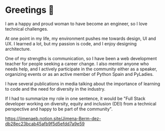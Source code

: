 # Greetings  🖖
I am a happy and proud woman to have become an engineer, so I love technical challenges.

At one point in my life, my environment pushes me towards design, UI and UX. I learned a lot, but my passion is code, and I enjoy designing architecture.

One of my strengths is communication, so I have been a web development teacher for people seeking a career change. I also mentor anyone who needs help, and I actively participate in the community either as a speaker, organizing events or as an active member of Python Spain and PyLadies.

I have several publications in media talking about the importance of learning to code and the need for diversity in the industry.

If I had to summarize my role in one sentence, it would be "Full Stack developer working on diversity, equity and inclusion (DEI) from a technical perspective and happy to be part of the community".

https://jimenaeb.notion.site/Jimena-Berm-dez-db28ec23bcab45afb9f5d5efdd7a9e59

